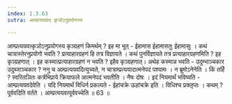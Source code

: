 ```yaml
---
index: 1.3.63
sutra: आम्प्रत्ययवत् कृञोऽनुप्रयोगस्य

---
```

 आम्प्रत्ययवत्कृञोऽनुप्रयोगस्य कृञ्ग्रहणं किमर्थम् ? इह मा भूत्  -  ईहामास ईहामासतुः ईहामासुः । कथं चात्रास्तेरनुप्रयोगो भवति ? प्रत्याहारग्रहणं हि तत्र विज्ञायते । कथं पुनर्विज्ञायते तत्र प्रत्याहारग्रहणमिति ? इह कृञ्ग्रहणात् । इह कस्मात्प्रत्याहारग्रहणं न भवति ? इहैव कृञ्ग्रहणात्। अथेह कस्मान्न भवति  -  उदुम्भाञ्चकार उदुब्जाञ्चकार ? ननु च आम्प्रत्ययवदित्युच्यते, न चात्राम्प्रत्ययादात्मनेपदं पश्यामः । न ब्रूमोऽनेनेति । किं तर्हि ? स्वरितञितः कर्त्रभिप्राये क्रियाफले आत्मनेपदं भवतीति । नैषः दोषः । इदं नियमार्थं भविष्यति  -  आम्प्रत्ययवदेवेति । यदि नियमार्थं विधिर्न प्रकल्पते  -  ईहांचक्रे ऊहांचक्रे इति । विधिश्च प्रक्लृप्तः । कथम् ? पूर्ववदिति वर्तते । आम्प्रत्ययवत्पूर्ववच्चेति ॥ 63 ॥ 